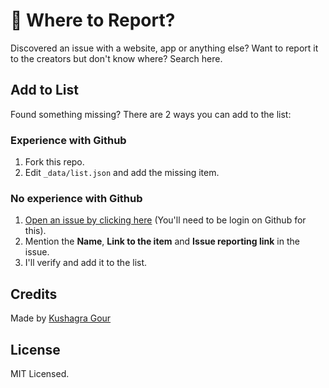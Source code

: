 # 🐞 Where to Report?

Discovered an issue with a website, app or anything else? Want to report it to the creators but don't know where? Search here.

## Add to List

Found something missing? There are 2 ways you can add to the list:

### Experience with Github

1. Fork this repo.
2. Edit `_data/list.json` and add the missing item.

### No experience with Github

1. [Open an issue by clicking here](https://github.com/chinchang/where-to-report/issues/new) (You'll need to be login on Github for this).
2. Mention the **Name**, **Link to the item** and **Issue reporting link** in the issue.
3. I'll verify and add it to the list.

## Credits

Made by [Kushagra Gour](https://twitter.com/chinchang457)

## License

MIT Licensed.
